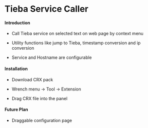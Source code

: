 Tieba Service Caller
============

#### Introduction

* Call Tieba service on selected text on web page by context menu

* Utility functions like jump to Tieba, timestamp conversion and ip conversion

* Service and Hostname are configurable

#### Installation

* Download CRX pack

* Wrench menu -> Tool -> Extension

* Drag CRX file into the panel

#### Future Plan

* Draggable configuration page
